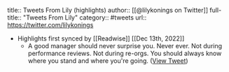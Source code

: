 title:: Tweets From Lily (highlights)
author:: [[@lilykonings on Twitter]]
full-title:: "Tweets From Lily"
category:: #tweets
url:: https://twitter.com/lilykonings

- Highlights first synced by [[Readwise]] [[Dec 13th, 2022]]
	- A good manager should never surprise you. Never ever. Not during performance reviews. Not during re-orgs. You should always know where you stand and where you're going. ([View Tweet](https://twitter.com/lilykonings/status/1423735148131102720))